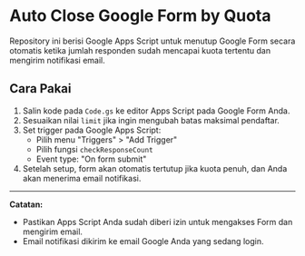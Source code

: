 # Auto Close Google Form by Quota

Repository ini berisi Google Apps Script untuk menutup Google Form secara otomatis ketika jumlah responden sudah mencapai kuota tertentu dan mengirim notifikasi email.

## Cara Pakai
1. Salin kode pada `Code.gs` ke editor Apps Script pada Google Form Anda.
2. Sesuaikan nilai `limit` jika ingin mengubah batas maksimal pendaftar.
3. Set trigger pada Google Apps Script:
   - Pilih menu "Triggers" > "Add Trigger"
   - Pilih fungsi `checkResponseCount`
   - Event type: "On form submit"
4. Setelah setup, form akan otomatis tertutup jika kuota penuh, dan Anda akan menerima email notifikasi.

---

**Catatan:**  
- Pastikan Apps Script Anda sudah diberi izin untuk mengakses Form dan mengirim email.
- Email notifikasi dikirim ke email Google Anda yang sedang login.
